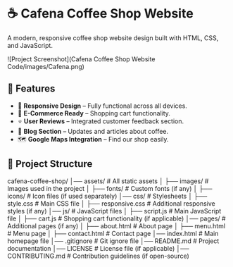 # ☕ Cafena Coffee Shop Website

A modern, responsive coffee shop website design built with HTML, CSS, and JavaScript.

![Project Screenshot](Cafena Coffee Shop Website Code/images/Cafena.png)

## 🚀 Features
- 🍵 **Responsive Design** – Fully functional across all devices.
- 🛒 **E-Commerce Ready** – Shopping cart functionality.
- ⭐ **User Reviews** – Integrated customer feedback section.
- 📖 **Blog Section** – Updates and articles about coffee.
- 🗺️ **Google Maps Integration** – Find our shop easily.

## 📂 Project Structure
cafena-coffee-shop/
│── assets/                   # All static assets
│   ├── images/               # Images used in the project
│   ├── fonts/                # Custom fonts (if any)
│   ├── icons/                # Icon files (if used separately)
│── css/                      # Stylesheets
│   ├── style.css             # Main CSS file
│   ├── responsive.css        # Additional responsive styles (if any)
│── js/                       # JavaScript files
│   ├── script.js             # Main JavaScript file
│   ├── cart.js               # Shopping cart functionality (if applicable)
│── pages/                    # Additional pages (if any)
│   ├── about.html            # About page
│   ├── menu.html             # Menu page
│   ├── contact.html          # Contact page
│── index.html                # Main homepage file
│── .gitignore                # Git ignore file
│── README.md                 # Project documentation
│── LICENSE                   # License file (if applicable)
│── CONTRIBUTING.md           # Contribution guidelines (if open-source)
